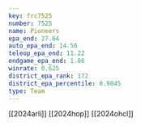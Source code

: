 ```yaml
---
key: frc7525
number: 7525
name: Pioneers
epa_end: 27.64
auto_epa_end: 14.56
teleop_epa_end: 11.22
endgame_epa_end: 1.86
winrate: 0.625
district_epa_rank: 172
district_epa_percentile: 0.9045
type: Team
---
```

[[2024arli]]
[[2024hop]]
[[2024ohcl]]
